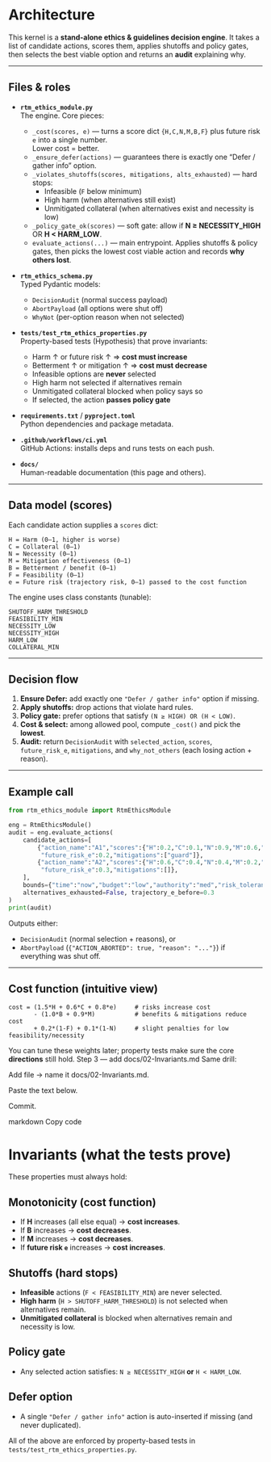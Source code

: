 # Architecture

This kernel is a **stand-alone ethics & guidelines decision engine**. It takes a list of candidate actions, scores them, applies shutoffs and policy gates, then selects the best viable option and returns an **audit** explaining why.

---

## Files & roles

- **`rtm_ethics_module.py`**  
  The engine. Core pieces:
  - `_cost(scores, e)` — turns a score dict `{H,C,N,M,B,F}` plus future risk `e` into a single number.  
    Lower cost = better.
  - `_ensure_defer(actions)` — guarantees there is exactly one “Defer / gather info” option.
  - `_violates_shutoffs(scores, mitigations, alts_exhausted)` — hard stops:
    - Infeasible (`F` below minimum)
    - High harm (when alternatives still exist)
    - Unmitigated collateral (when alternatives exist and necessity is low)
  - `_policy_gate_ok(scores)` — soft gate: allow if **N ≥ NECESSITY_HIGH** OR **H < HARM_LOW**.
  - `evaluate_actions(...)` — main entrypoint. Applies shutoffs & policy gates, then picks the lowest cost viable action and records **why others lost**.

- **`rtm_ethics_schema.py`**  
  Typed Pydantic models:
  - `DecisionAudit` (normal success payload)
  - `AbortPayload` (all options were shut off)
  - `WhyNot` (per-option reason when not selected)

- **`tests/test_rtm_ethics_properties.py`**  
  Property-based tests (Hypothesis) that prove invariants:
  - Harm ↑ or future risk ↑ ⇒ **cost must increase**
  - Betterment ↑ or mitigation ↑ ⇒ **cost must decrease**
  - Infeasible options are **never** selected
  - High harm not selected if alternatives remain
  - Unmitigated collateral blocked when policy says so
  - If selected, the action **passes policy gate**

- **`requirements.txt`** / **`pyproject.toml`**  
  Python dependencies and package metadata.

- **`.github/workflows/ci.yml`**  
  GitHub Actions: installs deps and runs tests on each push.

- **`docs/`**  
  Human-readable documentation (this page and others).

---

## Data model (scores)

Each candidate action supplies a `scores` dict:

```text
H = Harm (0–1, higher is worse)
C = Collateral (0–1)
N = Necessity (0–1)
M = Mitigation effectiveness (0–1)
B = Betterment / benefit (0–1)
F = Feasibility (0–1)
e = Future risk (trajectory risk, 0–1) passed to the cost function
```

The engine uses class constants (tunable):

```text
SHUTOFF_HARM_THRESHOLD
FEASIBILITY_MIN
NECESSITY_LOW
NECESSITY_HIGH
HARM_LOW
COLLATERAL_MIN
```

---

## Decision flow

1. **Ensure Defer:** add exactly one `"Defer / gather info"` option if missing.  
2. **Apply shutoffs:** drop actions that violate hard rules.  
3. **Policy gate:** prefer options that satisfy `(N ≥ HIGH) OR (H < LOW)`.  
4. **Cost & select:** among allowed pool, compute `_cost()` and pick the **lowest**.  
5. **Audit:** return `DecisionAudit` with `selected_action`, `scores`, `future_risk_e`,
   `mitigations`, and `why_not_others` (each losing action + reason).

---

## Example call

```python
from rtm_ethics_module import RtmEthicsModule

eng = RtmEthicsModule()
audit = eng.evaluate_actions(
    candidate_actions=[
        {"action_name":"A1","scores":{"H":0.2,"C":0.1,"N":0.9,"M":0.6,"B":0.7,"F":0.9},
         "future_risk_e":0.2,"mitigations":["guard"]},
        {"action_name":"A2","scores":{"H":0.6,"C":0.4,"N":0.4,"M":0.2,"B":0.3,"F":0.8},
         "future_risk_e":0.3,"mitigations":[]},
    ],
    bounds={"time":"now","budget":"low","authority":"med","risk_tolerance":"med"},
    alternatives_exhausted=False, trajectory_e_before=0.3
)
print(audit)
```

Outputs either:
- `DecisionAudit` (normal selection + reasons), or
- `AbortPayload` (`{"ACTION_ABORTED": true, "reason": "..."}`) if everything was shut off.

---

## Cost function (intuitive view)

```text
cost = (1.5*H + 0.6*C + 0.8*e)     # risks increase cost
       - (1.0*B + 0.9*M)           # benefits & mitigations reduce cost
       + 0.2*(1-F) + 0.1*(1-N)     # slight penalties for low feasibility/necessity
```

You can tune these weights later; property tests make sure the core **directions** still hold.
Step 3 — add docs/02-Invariants.md
Same drill:

Add file → name it docs/02-Invariants.md.

Paste the text below.

Commit.

markdown
Copy code
# Invariants (what the tests prove)

These properties must always hold:

## Monotonicity (cost function)
- If **H** increases (all else equal) → **cost increases**.
- If **B** increases → **cost decreases**.
- If **M** increases → **cost decreases**.
- If **future risk `e`** increases → **cost increases**.

## Shutoffs (hard stops)
- **Infeasible** actions (`F < FEASIBILITY_MIN`) are never selected.
- **High harm** (`H > SHUTOFF_HARM_THRESHOLD`) is not selected when alternatives remain.
- **Unmitigated collateral** is blocked when alternatives remain and necessity is low.

## Policy gate
- Any selected action satisfies: `N ≥ NECESSITY_HIGH` **or** `H < HARM_LOW`.

## Defer option
- A single `"Defer / gather info"` action is auto-inserted if missing (and never duplicated).

All of the above are enforced by property-based tests in `tests/test_rtm_ethics_properties.py`.
